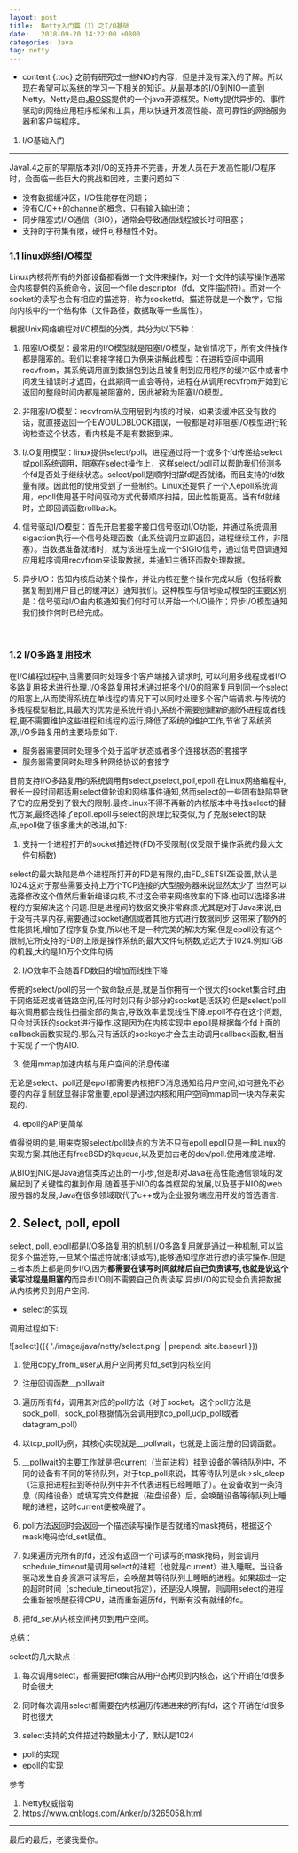 ```yaml
---
layout: post
title:  Netty入门篇（1）之I/O基础
date:   2018-09-20 14:22:00 +0800
categories: Java
tag: netty
---
```


* content
{:toc}
之前有研究过一些NIO的内容，但是并没有深入的了解。所以现在希望可以系统的学习一下相关的知识。从最基本的I/O到NIO一直到Netty。Netty是由[JBOSS](https://baike.baidu.com/item/JBOSS)提供的一个java开源框架。Netty提供异步的、事件驱动的网络应用程序框架和工具，用以快速开发高性能、高可靠性的网络服务器和客户端程序。

1. I/O基础入门
------------------------------------

Java1.4之前的早期版本对I/O的支持并不完善，开发人员在开发高性能I/O程序时，会面临一些巨大的挑战和困难，主要问题如下：

- 没有数据缓冲区，I/O性能存在问题；
- 没有C/C++的channel的概念，只有输入输出流；
- 同步阻塞式I/.O通信（BIO），通常会导致通信线程被长时间阻塞；
- 支持的字符集有限，硬件可移植性不好。

### 1.1 linux网络I/O模型

Linux内核将所有的外部设备都看做一个文件来操作，对一个文件的读写操作通常会内核提供的系统命令，返回一个file descriptor（fd，文件描述符）。而对一个socket的读写也会有相应的描述符，称为socketfd。描述符就是一个数字，它指向内核中的一个结构体（文件路径，数据取等一些属性）。

根据Unix网络编程对I/O模型的分类，共分为以下5种：

1. 阻塞I/O模型：最常用的I/O模型就是阻塞I/O模型，缺省情况下，所有文件操作都是阻塞的。我们以套接字接口为例来讲解此模型：在进程空间中调用recvfrom，其系统调用直到数据包到达且被复制到应用程序的缓冲区中或者中间发生错误时才返回，在此期间一直会等待，进程在从调用recvfrom开始到它返回的整段时间内都是被阻塞的，因此被称为阻塞I/O模型。

2. 非阻塞I/O模型：recvfrom从应用层到内核的时候，如果该缓冲区没有数的话，就直接返回一个EWOULDBLOCK错误，一般都是对非阻塞I/O模型进行轮询检查这个状态，看内核是不是有数据到来。

3. I/.O复用模型：linux提供select/poll，进程通过将一个或多个fd传递给select或poll系统调用，阻塞在select操作上，这样select/poll可以帮助我们侦测多个fd是否处于继续状态。select/poll是顺序扫描fd是否就绪，而且支持的fd数量有限。因此他的使用受到了一些制约。Linux还提供了一个人epoll系统调用，epoll使用基于时间驱动方式代替顺序扫描，因此性能更高。当有fd就绪时，立即回调函数rollback。

4. 信号驱动I/O模型：首先开启套接字接口信号驱动I/O功能，并通过系统调用sigaction执行一个信号处理函数（此系统调用立即返回，进程继续工作，非阻塞）。当数据准备就绪时，就为该进程生成一个SIGIO信号，通过信号回调通知应用程序调用recvfrom来读取数据，并通知主循环函数处理数据。

5. 异步I/O：告知内核启动某个操作，并让内核在整个操作完成以后（包括将数据复制到用户自己的缓冲区）通知我们。这种模型与信号驱动模型的主要区别是：信号驱动I/O由内核通知我们何时可以开始一个I/O操作；异步I/O模型通知我们操作何时已经完成。

   ​

### 1.2 I/O多路复用技术

在I/O编程过程中,当需要同时处理多个客户端接入请求时, 可以利用多线程或者I/O多路复用技术进行处理.I/O多路复用技术通过把多个I/O的阻塞复用到同一个select的阻塞上,从而使得系统在单线程的情况下可以同时处理多个客户端请求.与传统的多线程模型相比,其最大的优势是系统开销小,系统不需要创建新的额外进程或者线程,更不需要维护这些进程和线程的运行,降低了系统的维护工作,节省了系统资源,I/O多路复用的主要场景如下:

* 服务器需要同时处理多个处于监听状态或者多个连接状态的套接字
* 服务器需要同时处理多种网络协议的套接字

目前支持I/O多路复用的系统调用有select,pselect,poll,epoll.在Linux网络编程中,很长一段时间都适用select做轮询和网络事件通知,然而select的一些固有缺陷导致了它的应用受到了很大的限制.最终Linux不得不再新的内核版本中寻找select的替代方案,最终选择了epoll.epoll与select的原理比较类似,为了克服select的缺点,epoll做了很多重大的改进,如下:

1. 支持一个进程打开的socket描述符(FD)不受限制(仅受限于操作系统的最大文件句柄数)

select的最大缺陷是单个进程所打开的FD是有限的,由FD_SETSIZE设置,默认是1024.这对于那些需要支持上万个TCP连接的大型服务器来说显然太少了.当然可以选择修改这个值然后重新编译内核,不过这会带来网络效率的下降.也可以选择多进程的方案解决这个问题.但是进程间的数据交换非常麻烦.尤其是对于Java来说,由于没有共享内存,需要通过socket通信或者其他方式进行数据同步,这带来了额外的性能损耗,增加了程序复杂度,所以也不是一种完美的解决方案.但是epoll没有这个限制,它所支持的FD的上限是操作系统的最大文件句柄数,远远大于1024.例如1GB的机器,大约是10万个文件句柄.

2. I/O效率不会随着FD数目的增加而线性下降

传统的select/poll的另一个致命缺点是,就是当你拥有一个很大的socket集合时,由于网络延迟或者链路空闲,任何时刻只有少部分的socket是活跃的,但是select/poll每次调用都会线性扫描全部的集合,导致效率呈现线性下降.epoll不存在这个问题,只会对活跃的socket进行操作.这是因为在内核实现中,epoll是根据每个fd上面的callback函数实现的.那么只有活跃的sockeye才会去主动调用callback函数,相当于实现了一个伪AIO.

3. 使用mmap加速内核与用户空间的消息传递

无论是select、poll还是epoll都需要内核把FD消息通知给用户空间,如何避免不必要的内存复制就显得非常重要,epoll是通过内核和用户空间mmap同一块内存来实现的.

4. epoll的API更简单

值得说明的是,用来克服select/poll缺点的方法不只有epoll,epoll只是一种Linux的实现方案.其他还有freeBSD的kqueue,以及更加古老的dev/poll.使用难度递增.

从BIO到NIO是Java通信类库迈出的一小步,但是却对Java在高性能通信领域的发展起到了关键性的推到作用.随着基于NIO的各类框架的发展,以及基于NIO的web服务器的发展,Java在很多领域取代了c++成为企业服务端应用开发的首选语言.

## 2. Select, poll, epoll

select, poll, epoll都是I/O多路复用的机制.I/O多路复用就是通过一种机制,可以监视多个描述符,一旦某个描述符就绪(读或写),能够通知程序进行想的读写操作.但是三者本质上都是同步I/O,因为**都需要在读写时间就绪后自己负责读写,也就是说这个读写过程是阻塞的**而异步I/O则不需要自己负责读写,异步I/O的实现会负责把数据从内核拷贝到用户空间.

* select的实现

调用过程如下:

![select]({{ './image/java/netty/select.png' | prepend: site.baseurl }})

1. 使用copy_from_user从用户空间拷贝fd_set到内核空间

2. 注册回调函数__pollwait

3. 遍历所有fd，调用其对应的poll方法（对于socket，这个poll方法是sock_poll，sock_poll根据情况会调用到tcp_poll,udp_poll或者datagram_poll）

4. 以tcp_poll为例，其核心实现就是__pollwait，也就是上面注册的回调函数。

5. __pollwait的主要工作就是把current（当前进程）挂到设备的等待队列中，不同的设备有不同的等待队列，对于tcp_poll来说，其等待队列是sk->sk_sleep（注意把进程挂到等待队列中并不代表进程已经睡眠了）。在设备收到一条消息（网络设备）或填写完文件数据（磁盘设备）后，会唤醒设备等待队列上睡眠的进程，这时current便被唤醒了。

6. poll方法返回时会返回一个描述读写操作是否就绪的mask掩码，根据这个mask掩码给fd_set赋值。

7. 如果遍历完所有的fd，还没有返回一个可读写的mask掩码，则会调用schedule_timeout是调用select的进程（也就是current）进入睡眠。当设备驱动发生自身资源可读写后，会唤醒其等待队列上睡眠的进程。如果超过一定的超时时间（schedule_timeout指定），还是没人唤醒，则调用select的进程会重新被唤醒获得CPU，进而重新遍历fd，判断有没有就绪的fd。

8. 把fd_set从内核空间拷贝到用户空间。

总结：

select的几大缺点：

1. 每次调用select，都需要把fd集合从用户态拷贝到内核态，这个开销在fd很多时会很大

2. 同时每次调用select都需要在内核遍历传递进来的所有fd，这个开销在fd很多时也很大

3. select支持的文件描述符数量太小了，默认是1024

* poll的实现
* epoll的实现











参考

1. Netty权威指南
2. https://www.cnblogs.com/Anker/p/3265058.html

<hr>
​最后的最后，老婆我爱你。









